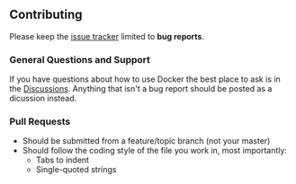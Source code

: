 ## Contributing
Please keep the [issue tracker](https://github.com/duzgunberke/debezium-slide/issues) limited to **bug reports**.


### General Questions and Support
If you have questions about how to use Docker the best place to ask is in the [Discussions](https://github.com/duzgunberke/debezium-slide/discussions). Anything that isn't a bug report should be posted as a dicussion instead.


### Pull Requests
- Should be submitted from a feature/topic branch (not your master)
- Should follow the coding style of the file you work in, most importantly:
  - Tabs to indent
  - Single-quoted strings


